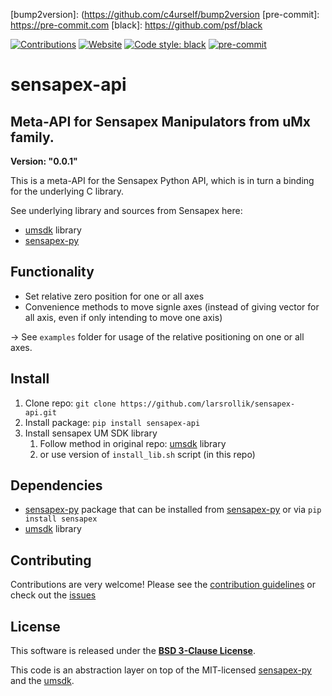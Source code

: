 [//]: # (Links)
[Github-flavored markdown]: https://github.github.com/gfm

[manifest]: https://packaging.python.org/en/latest/guides/using-manifest-in
[packaging]: https://packaging.python.org/en/latest/tutorials/packaging-projects
[setup.cfg]: https://setuptools.pypa.io/en/latest/userguide/declarative_config.html

[bump2version]: (https://github.com/c4urself/bump2version
[pre-commit]: https://pre-commit.com
[black]: https://github.com/psf/black

[pypi]: pypi.org
[test.pypi]: test.pypi.org

[Zenodo]: https://zenodo.org

[umsdk]: https://github.com/sensapex/umsdk
[sensapex-py]: https://github.com/sensapex/sensapex-py

[//]: # (Badges)
[//]: # ([![DOI]&#40;https://zenodo.org/badge/370470893.svg&#41;]&#40;https://zenodo.org/badge/latestdoi/370470893&#41;)
[//]: # ([![PyPI]&#40;https://img.shields.io/pypi/v/templatepy.svg&#41;]&#40;https://pypi.org/project/templatepy&#41;)
[//]: # ([![Wheel]&#40;https://img.shields.io/pypi/wheel/templatepy.svg&#41;]&#40;https://pypi.org/project/templatepy&#41;)
[//]: # (![CI]&#40;https://github.com/larsrollik/sensapex_api/workflows/tests/badge.svg&#41;)

[![Contributions](https://img.shields.io/badge/Contributions-Welcome-brightgreen.svg)](https://github.com/larsrollik/sensapex_api/blob/main/CONTRIBUTING.md)
[![Website](https://img.shields.io/website?up_message=online&url=https%3A%2F%2Fgithub.com/larsrollik/sensapex_api)](https://github.com/larsrollik/sensapex_api)
[![Code style: black](https://img.shields.io/badge/code%20style-black-000000.svg)](https://github.com/python/black)
[![pre-commit](https://img.shields.io/badge/pre--commit-enabled-brightgreen?logo=pre-commit&logoColor=white)](https://github.com/pre-commit/pre-commit)


# sensapex-api
Meta-API for Sensapex Manipulators from uMx family.
---
**Version: "0.0.1"**

This is a meta-API for the Sensapex Python API, which is in turn a binding for the underlying C library.

See underlying library and sources from Sensapex here:
- [umsdk] library
- [sensapex-py]

## Functionality
- Set relative zero position for one or all axes
- Convenience methods to move signle axes (instead of giving vector for all axis, even if only intending to move one axis)

-> See `examples` folder for usage of the relative positioning on one or all axes.

## Install
1. Clone repo: `git clone https://github.com/larsrollik/sensapex-api.git`
2. Install package: `pip install sensapex-api`
3. Install sensapex UM SDK library
   1. Follow method in original repo: [umsdk] library
   2. or use version of `install_lib.sh` script (in this repo)

## Dependencies
- [sensapex-py] package that can be installed from [sensapex-py] or via `pip install sensapex`
- [umsdk] library

## Contributing
Contributions are very welcome!
Please see the [contribution guidelines](https://github.com/larsrollik/templatepy/blob/main/CONTRIBUTING.md) or check out the [issues](https://github.com/larsrollik/templatepy/issues)

## License
This software is released under the **[BSD 3-Clause License](https://github.com/larsrollik/templatepy/blob/main/LICENSE)**.

This code is an abstraction layer on top of the MIT-licensed [sensapex-py] and the [umsdk].
